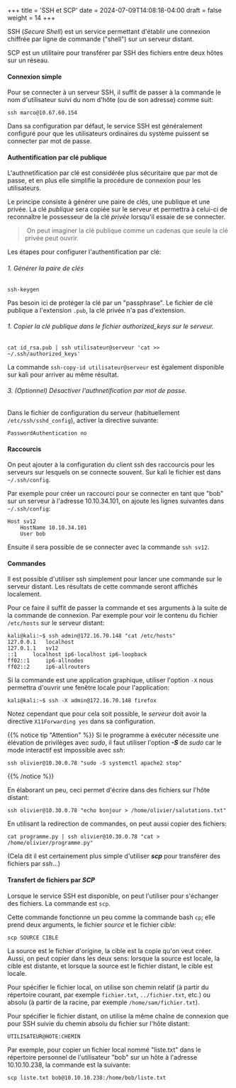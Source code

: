 +++
title = 'SSH et SCP'
date = 2024-07-09T14:08:18-04:00
draft = false
weight = 14
+++

SSH (_Secure Shell_) est un service permettant d'établir une connexion chiffrée par ligne de commande ("shell") sur un serveur distant.

SCP est un utilitaire pour transférer par SSH des fichiers entre deux hôtes sur un réseau.

#### Connexion simple
Pour se connecter à un serveur SSH, il suffit de passer à la commande le nom d'utilisateur suivi du nom d'hôte (ou de son adresse) comme suit:
```
ssh marco@10.67.60.154
```
Dans sa configuration par défaut, le service SSH est généralement configuré pour que les utilisateurs ordinaires du système puissent se connecter par mot de passe. 

#### Authentification par clé publique
L'authnetification par clé est considérée plus sécuritaire que par mot de passe, et en plus elle simplifie la procédure de connexion pour les utilisateurs.

Le principe consiste à générer une paire de clés, une publique et une privée. La clé _publique_ sera copiée sur le serveur et permettra à celui-ci de reconnaître le possesseur de la clé _privée_ lorsqu'il essaie de se connecter.

> On peut imaginer la clé publique comme un cadenas que seule la clé privée peut ouvrir.

Les étapes pour configurer l'authentification par clé:
###### 1. Générer la paire de clés 
```
ssh-keygen 
``` 
Pas besoin ici de protéger la clé par un "passphrase". Le fichier de clé publique a l'extension `.pub`, la clé privée n'a pas d'extension.

###### 1. Copier la clé publique dans le fichier _authorized_keys_ sur le serveur. 
```
cat id_rsa.pub | ssh utilisateur@serveur 'cat >> ~/.ssh/authorized_keys'
```
La commande `ssh-copy-id utilisateur@serveur` est également disponible sur kali pour arriver au même résultat.

###### 3. (Optionnel) Désactiver l'authnetification par mot de passe. 
Dans le fichier de configuration du serveur (habituellement `/etc/ssh/sshd_config`), activer la directive suivante:
```
PasswordAuthentication no
```

#### Raccourcis
On peut ajouter à la configuration du client ssh des raccourcis pour les serveurs sur lesquels on se connecte souvent. Sur kali le fichier est dans `~/.ssh/config`. 

Par exemple pour créer un raccourci pour se connecter en tant que "bob" sur un serveur à l'adresse 10.10.34.101, on ajoute les lignes suivantes dans `~/.ssh/config`:
```
Host sv12
    HostName 10.10.34.101
    User bob
```

Ensuite il sera possible de se connecter avec la commande `ssh sv12`.

#### Commandes
Il est possible d'utiliser ssh simplement pour lancer une commande sur le serveur distant. Les résultats de cette commande seront affichés localement. 

Pour ce faire il suffit de passer la commande et ses arguments à la suite de la commande de connexion. Par exemple pour voir le contenu du fichier `/etc/hosts` sur le serveur distant:
```
kali@kali:~$ ssh admin@172.16.70.148 "cat /etc/hosts"
127.0.0.1	localhost
127.0.1.1	sv12
::1		localhost ip6-localhost ip6-loopback
ff02::1		ip6-allnodes
ff02::2		ip6-allrouters
```

Si la commande est une application graphique, utiliser l'option `-X` nous permettra d'ouvrir une fenêtre locale pour l'application:
```
kali@kali:~$ ssh -X admin@172.16.70.148 firefox
```
Notez cependant que pour cela soit possible, le _serveur_ doit avoir la directive `X11Forwarding yes` dans sa configuration.

{{% notice tip "Attention" %}}
Si le programme à exécuter nécessite une élévation de privilèges avec _sudo_, il faut utiliser l'option **_-S_** de _sudo_ car le mode interactif est impossible avec _ssh_:
```
ssh olivier@10.30.0.78 "sudo -S systemctl apache2 stop"
```
{{% /notice %}}
 
En élaborant un peu, ceci permet d'écrire dans des fichiers sur l'hôte distant:
```
ssh olivier@10.30.0.78 "echo bonjour > /home/olivier/salutations.txt"
```

En utilisant la redirection de commandes, on peut aussi copier des fichiers:
```
cat programme.py | ssh olivier@10.30.0.78 "cat > /home/olivier/programme.py"
```
(Cela dit il est certainement plus simple d'utiliser **_scp_** pour transférer des fichiers par _ssh_...)

#### Transfert de fichiers par _SCP_

Lorsque le service SSH est disponible, on peut l'utiliser pour s'échanger des fichiers. La commande est `scp`.

Cette commande fonctionne un peu comme la commande bash `cp`; elle prend deux arguments, le fichier _source_ et le fichier _cible_:

`scp SOURCE CIBLE`

La source est le fichier d'origine, la cible est la copie qu'on veut créer. Aussi, on peut copier dans les deux sens: lorsque la source est locale, la cible est distante, et lorsque la source est le fichier distant, le cible est locale.

Pour spécifier le fichier local, on utilise son chemin relatif (à partir du répertoire courant, par exemple `fichier.txt`, `../fichier.txt`, etc.) ou absolu (à partir de la racine, par exemple `/home/sam/fichier.txt`).

Pour spécifier le fichier distant, on utilise la même chaîne de connexion que pour SSH suivie du chemin absolu du fichier sur l'hôte distant:

`UTILISATEUR@HOTE:CHEMIN`

Par exemple, pour copier un fichier local nommé "liste.txt" dans le répertoire personnel de l'utilisateur "bob" sur un hôte à l'adresse 10.10.10.238, la commande est la suivante:

```
scp liste.txt bob@10.10.10.238:/home/bob/liste.txt
```


